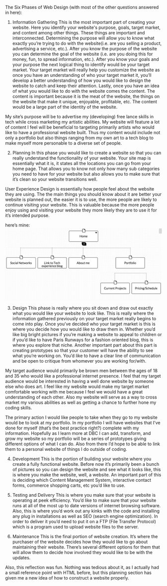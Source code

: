 The Six Phases of Web Design (with most of the other questions answered in here):
1. Information Gathering
This is the most important part of creating your website. Here you identify your website's purpose, goals, target market, and content among other things. These things are important and interconnected. Determining the purpose will allow you to know what exactly you’re trying to do with the website(i.e. are you selling a product, advertising a service, etc.). After you know the purpose of the website you can determine the goal of the website (i.e. are you doing this for money, fun, to spread information, etc.). After you know your goals and your purpose the next logical thing to identify would be your target market. Your target market will really help you customize the website as once you have an understanding of who your target market it, you’ll develop a better understanding of how you would like to design the website to catch and keep their attention. Lastly, once you have an idea of what you would like to do with the website comes the content. The content is important because it is the meat of the website, the things on the website that make it unique, enjoyable, profitable, etc. The content would be a large part of the identity of the website.

My site’s purpose will be to advertise my (developing) free lance skills in tech while cross marketing my artistic abilities. My website will feature a lot of content I feel will be beneficial to targeting primarily artists who would like to have a professional website built. Thus my content would include not only a portfolio but also things ranging from my own art to a tech blog to make myself more personable to a diverse set of people.

2. Planning
In this phase you would like to create a website so that you can really understand the functionality of your website. Your site map is essentially what it is, it states all the locations you can go from your home page. That allows you to know not only how many sub categories you need to have for your website but also allows you to make sure that it’s clean so your website transitions well.

User Experience Design is essentially how people feel about the website they are using. The the main things you should know about it are better your website is planned out, the easier it is to use, the more people are likely  to continue visiting your website. This is valuable because the more people enjoy using and visiting your website they more likely they are to use it for it’s intended purpose.

here’s mine:
<img src="./week-2/imgs/screenshot.png" alt="Screenshot"> 

3. Design
This phase is really where you sit down and draw out exactly what you would like your website to look like. This is really where the information gathered previously on your target market really begins to come into play. Once you’ve decided who your target market is this is where you decide how you would like to draw them in. Whether you’d like big bright pictures if you’re making a website to appeal to children or if you’d like to have Paris Runways for a fashion oriented blog, this is where you explore that niche. Another important part about this part is creating prototypes so that your customer will have the ability to see what you’re working on. You’d like to have a clear line of communication and be open to critique from whomever you are working for/with. 

My target audience would primarily be brown men between the ages of 18 and 35 who would like a professional internet presence. I feel that my target audience would be interested in having a well done website by someone else who does art. I feel like my website would make my target market comfortable working with me because I feel we would have a great understanding of each other. Also my website will serve as a way to cross market my various abilities as well as getting a chance to further hone my coding skills.

The primary action I would like people to take when they go to my website would be to look at my portfolio. In my portfolio I will have websites that I’ve done for myself (that’s the best practice right?) complete with my information. Hopefully as I learn more at DBC I can add, transform, and grow my website so my portfolio will be a series of prototypes giving different options of what I can do. Also from there I’d hope to be able to link them to a personal website of things I do outside of coding.

4. Development
This is the portion of building your website where you create a fully functional website. Before now it’s primarily been a bunch of pictures so you can design the website and see what it looks like, this is where you make the website, well, a website. An important part of this is deciding which Content Management System, interactive contact forms,  commerce shopping carts, etc you’d like to use. 

5. Testing and Delivery
This is where you make sure that your website is operating at peek efficiency. You’d like to make sure that your website runs at all of the most up to date versions of internet browsing software. Also, this is where you’d work out any kinks with the code and installing any plug in installations as well as SEO (search engine optimization). In order to deliver it you’d need to put it on a FTP (File Transfer Protocol) which is a program used to upload website files to the server.

6. Maintenance
This  is the final portion of website creation. It’s where the purchaser of the website decides how they would like to go about maintaining their website. There’s several different options for them that will allow them to decide how involved they would like to be with the updates.

Also, this reflection was fun.  Nothing was tedious about it, as I actually had a small reference point with HTML before, but this planning section has given me a new idea of how to construct a website properly.

